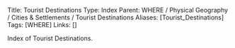 Title: Tourist Destinations
Type: Index
Parent: WHERE / Physical Geography / Cities & Settlements / Tourist Destinations
Aliases: [Tourist_Destinations]
Tags: [WHERE]
Links: []

Index of Tourist Destinations.

